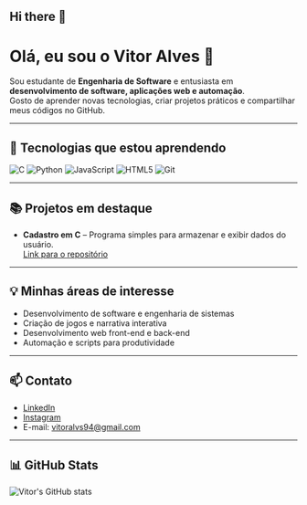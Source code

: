 ## Hi there 👋
# Olá, eu sou o Vitor Alves 👋

Sou estudante de **Engenharia de Software** e entusiasta em **desenvolvimento de software, aplicações web e automação**.  
Gosto de aprender novas tecnologias, criar projetos práticos e compartilhar meus códigos no GitHub.  

---

## 🚀 Tecnologias que estou aprendendo
![C](https://img.shields.io/badge/-C-blue?logo=c&logoColor=white)
![Python](https://img.shields.io/badge/-Python-3776AB?logo=python&logoColor=white)
![JavaScript](https://img.shields.io/badge/-JavaScript-F7DF1E?logo=javascript&logoColor=black)
![HTML5](https://img.shields.io/badge/-HTML5-E34F26?logo=html5&logoColor=white)
![Git](https://img.shields.io/badge/-Git-F05032?logo=git&logoColor=white)

---

## 📚 Projetos em destaque
- **Cadastro em C** – Programa simples para armazenar e exibir dados do usuário.  
  [Link para o repositório](https://github.com/vitoralvs94/programaEmC/blob/main/Programa%20de%20cadastro%20simples.c)

---

## 💡 Minhas áreas de interesse
- Desenvolvimento de software e engenharia de sistemas  
- Criação de jogos e narrativa interativa  
- Desenvolvimento web front-end e back-end  
- Automação e scripts para produtividade  

---

## 📫 Contato
- [LinkedIn](https://www.linkedin.com/in/vitoralvs94)
- [Instagram](https://www.instagram.com/vitoralvs94)
- E-mail: vitoralvs94@gmail.com  

---

## 📊 GitHub Stats
![Vitor's GitHub stats](https://github-readme-stats.vercel.app/api?username=vitoralvs94&show_icons=true&theme=radical)
